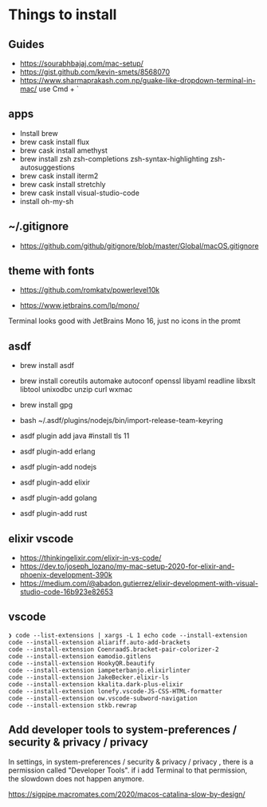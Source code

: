 # Things to install

## Guides

- https://sourabhbajaj.com/mac-setup/
- https://gist.github.com/kevin-smets/8568070
- https://www.sharmaprakash.com.np/guake-like-dropdown-terminal-in-mac/ use Cmd + `

## apps
- Install brew
- brew cask install flux
- brew cask install amethyst
- brew install zsh zsh-completions zsh-syntax-highlighting zsh-autosuggestions
- brew cask install iterm2
- brew cask install stretchly
- brew cask install visual-studio-code
- install oh-my-sh


## ~/.gitignore
- https://github.com/github/gitignore/blob/master/Global/macOS.gitignore

## theme with fonts
- https://github.com/romkatv/powerlevel10k

- https://www.jetbrains.com/lp/mono/

Terminal looks good with JetBrains Mono 16, just no icons in the promt

## asdf
- brew install asdf
- brew install coreutils automake autoconf openssl libyaml readline libxslt libtool unixodbc unzip curl wxmac
- brew install gpg
- bash ~/.asdf/plugins/nodejs/bin/import-release-team-keyring

- asdf plugin add java #install tls 11
- asdf plugin-add erlang
- asdf plugin-add nodejs
- asdf plugin-add elixir
- asdf plugin-add golang
- asdf plugin-add rust

## elixir vscode
- https://thinkingelixir.com/elixir-in-vs-code/
- https://dev.to/joseph_lozano/my-mac-setup-2020-for-elixir-and-phoenix-development-390k
- https://medium.com/@abadon.gutierrez/elixir-development-with-visual-studio-code-16b923e82653

## vscode

```
❯ code --list-extensions | xargs -L 1 echo code --install-extension
code --install-extension aliariff.auto-add-brackets
code --install-extension CoenraadS.bracket-pair-colorizer-2
code --install-extension eamodio.gitlens
code --install-extension HookyQR.beautify
code --install-extension iampeterbanjo.elixirlinter
code --install-extension JakeBecker.elixir-ls
code --install-extension kkalita.dark-plus-elixir
code --install-extension lonefy.vscode-JS-CSS-HTML-formatter
code --install-extension ow.vscode-subword-navigation
code --install-extension stkb.rewrap

```

## Add developer tools to system-preferences / security & privacy / privacy

In settings, in system-preferences / security & privacy / privacy , there is a permission called "Developer Tools". if i add Terminal to that permission, the slowdown does not happen anymore.

https://sigpipe.macromates.com/2020/macos-catalina-slow-by-design/


